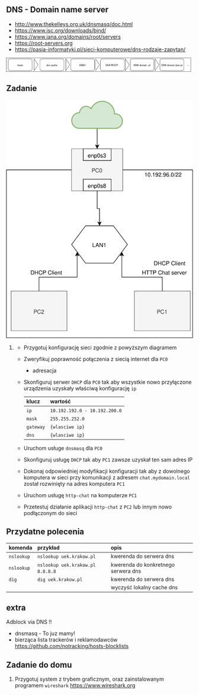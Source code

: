 ## DNS - Domain name server

  * http://www.thekelleys.org.uk/dnsmasq/doc.html
  * https://www.isc.org/downloads/bind/
  * https://www.iana.org/domains/root/servers
  * https://root-servers.org
  * https://pasja-informatyki.pl/sieci-komputerowe/dns-rodzaje-zapytan/
  
  ![dns query](dns-query.svg)

## Zadanie

![zadanie 9](dns.svg)

1.
   * Przygotuj konfigurację sieci zgodnie z powyższym diagramem
   * Zweryfikuj poprawność połączenia z siecią internet dla ``PC0``
      * adresacja
   * Skonfiguruj serwer ``DHCP`` dla ``PC0`` tak aby wszystkie nowo przyłączone urządzenia uzyskały właściwą konfigurację ``ip`` 
  

      | klucz    |  wartość   |
      | ------------- |:-------------|  
      |   ``ip``   |   ``10.192.192.0 - 10.192.200.0``  |
      |   ``mask`` |   ``255.255.252.0``                |
      |   ``gateway`` |     ``{wlasciwe ip}``              |
      |   ``dns``  |  ``{wlasciwe ip}``                 |
     
   * Uruchom usługe ``dnsmasq`` dla ``PC0``
   * Skonfiguruj usługę ``DHCP`` tak aby ``PC1`` zawsze uzyskał ten sam adres IP
   * Dokonaj odpowiedniej modyfikacji konfiguracji tak aby z dowolnego komputera w sieci 
   przy komunikacji z adresem ``chat.mydomain.local`` został rozwinięty na adres komputera ``PC1``
   * Uruchom usługę ``http-chat`` na komputerze ``PC1``
   * Przetestuj działanie aplikacji ``http-chat`` z ``PC2`` lub innym nowo podłączonym do sieci
 
   

## Przydatne polecenia

| komenda    |  przykład   | opis  |
| ------------- |:-------------| :---------------| 
|   ``nslookup``    | ``nslookup uek.krakow.pl`` | kwerenda do serwera dns |
|   ``nslookup``    | ``nslookup uek.krakow.pl 8.8.8.8`` | kwerenda do konkretnego serwera dns |
|   ``dig``         | ``dig uek.krakow.pl``      | kwerenda do serwera dns |
|                   |                            | wyczyść lokalny cache dns |   

## extra

Adblock via DNS !!
   * dnsmasq - To juz mamy!
   * bierząca lista trackerów i reklamodawców https://github.com/notracking/hosts-blocklists

## Zadanie do domu

1. Przygotuj system z trybem graficznym, oraz zainstalowanym programem 
``wireshark`` https://www.wireshark.org

